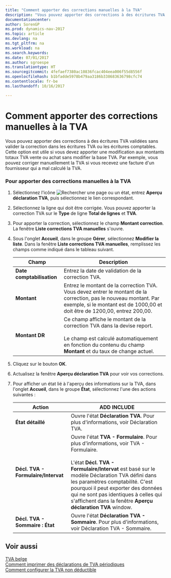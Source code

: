 ```yaml
---
title: "Comment apporter des corrections manuelles à la TVA"
description: "Vous pouvez apporter des corrections à des écritures TVA validées sans valider la correction dans les écritures TVA ou les écritures comptables. Cette option est utile si vous devez apporter une modification aux montants totaux TVA vente ou achat sans modifier la base TVA. Par exemple, vous pouvez corriger manuellement la TVA si vous recevez une facture d'un fournisseur qui a mal calculé la TVA."
documentationcenter: 
author: SorenGP
ms.prod: dynamics-nav-2017
ms.topic: article
ms.devlang: na
ms.tgt_pltfrm: na
ms.workload: na
ms.search.keywords: 
ms.date: 07/01/2017
ms.author: sgroespe
ms.translationtype: HT
ms.sourcegitcommit: 4fefaef7380ac10836fcac404eea006f55d8556f
ms.openlocfilehash: b1bfadde5978b479aa3186b338683636798cfc74
ms.contentlocale: fr-be
ms.lasthandoff: 10/16/2017

---
```

# <a name="how-to-make-manual-corrections-to-vat"></a>Comment apporter des corrections manuelles à la TVA
Vous pouvez apporter des corrections à des écritures TVA validées sans valider la correction dans les écritures TVA ou les écritures comptables. Cette option est utile si vous devez apporter une modification aux montants totaux TVA vente ou achat sans modifier la base TVA. Par exemple, vous pouvez corriger manuellement la TVA si vous recevez une facture d'un fournisseur qui a mal calculé la TVA.  
  
### <a name="to-make-manual-corrections-to-vat"></a>Pour apporter des corrections manuelles à la TVA  
  
1.  Sélectionnez l'icône ![Rechercher une page ou un état](media/ui-search/search_small.png "icône Rechercher une page ou un état"), entrez **Aperçu déclaration TVA**, puis sélectionnez le lien correspondant.  
  
2.  Sélectionnez la ligne qui doit être corrigée. Vous pouvez apporter la correction TVA sur le **Type** de ligne **Total de lignes** et **TVA**.  
  
3.  Pour apporter la correction, sélectionnez le champ **Montant correction**. La fenêtre **Liste corrections TVA manuelles** s'ouvre.  
  
4.  Sous l'onglet **Accueil**, dans le groupe **Gérer**, sélectionnez **Modifier la liste**. Dans la fenêtre **Liste corrections TVA manuelles**, remplissez les champs comme indiqué dans le tableau suivant.  
  
    |Champ|Description|  
    |---------------------------------|---------------------------------------|  
    |**Date comptabilisation**|Entrez la date de validation de la correction TVA.|  
    |**Montant**|Entrez le montant de la correction TVA. Vous devez entrer le montant de la correction, pas le nouveau montant. Par exemple, si le montant est de 1000,00 et doit être de 1200,00, entrez 200,00.|  
    |**Montant DR**|Ce champ affiche le montant de la correction TVA dans la devise report.<br /><br /> Le champ est calculé automatiquement en fonction du contenu du champ **Montant** et du taux de change actuel.|  
  
5.  Cliquez sur le bouton **OK**.  
  
6.  Actualisez la fenêtre **Aperçu déclaration TVA** pour voir vos corrections.  
  
7.  Pour afficher un état lié à l'aperçu des informations sur la TVA, dans l'onglet **Accueil**, dans le groupe **État**, sélectionnez l'une des actions suivantes :  
  
    |Action|ADD INCLUDE<!--[!INCLUDE[bp_tabledescription](../../includes/bp_tabledescription_md.md)]-->|  
    |------------|---------------------------------------|  
    |**État détaillé**|Ouvre l'état **Déclaration TVA**. Pour plus d'informations, voir Déclaration TVA.|  
    |**Décl. TVA - Formulaire/Intervat**|Ouvre l'état **TVA - Formulaire**. Pour plus d'informations, voir TVA - Formulaire.<br /><br /> L'état **Décl. TVA - Formulaire/Intervat** est basé sur le modèle Déclaration TVA défini dans les paramètres comptabilité. C'est pourquoi il peut exporter des données qui ne sont pas identiques à celles qui s'affichent dans la fenêtre **Aperçu déclaration TVA** window.|  
    |**Décl. TVA - Sommaire : État**|Ouvre l'état **Déclaration TVA - Sommaire**. Pour plus d'informations, voir Déclaration TVA - Sommaire.|  
  
## <a name="see-also"></a>Voir aussi  
 [TVA belge](belgian-vat.md)   
 [Comment imprimer des déclarations de TVA périodiques](how-to-print-periodic-vat-reports.md)   
 [Comment configurer la TVA non déductible](how-to-set-up-non-deductible-vat.md)
